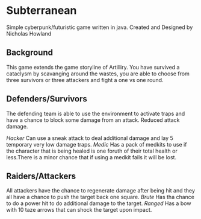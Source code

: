 # Subterranean
Simple cyberpunk/futuristic game written in java.
Created and Designed by Nicholas Howland

## Background
This game extends the game storyline of Artilliry. You have survived a cataclysm by scavanging around the wastes, you are able to choose from three survivors or three attackers and fight a one vs one round.

## Defenders/Survivors
The defending team is able to use the environment to activate traps and have a chance to block some damage from an attack. Reduced attack damage.

*Hacker*
Can use a sneak attack to deal additional damage and lay 5 temporary very low damage traps.
*Medic*
Has a pack of medkits to use if the character that is being healed is one foruth of their total health or less.There is a minor chance that if using a medkit fails it will be lost.

## Raiders/Attackers
All attackers have the chance to regenerate damage after being hit and they all have a chance to push the target back one square.
*Brute*
Has tha chance to do a power hit to do additional damage to the target.
*Ranged*
Has a bow with 10 taze arrows that can shock the target upon impact.

